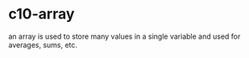 # c10-array
an array is used to store many values in a single variable and used for averages, sums, etc.
